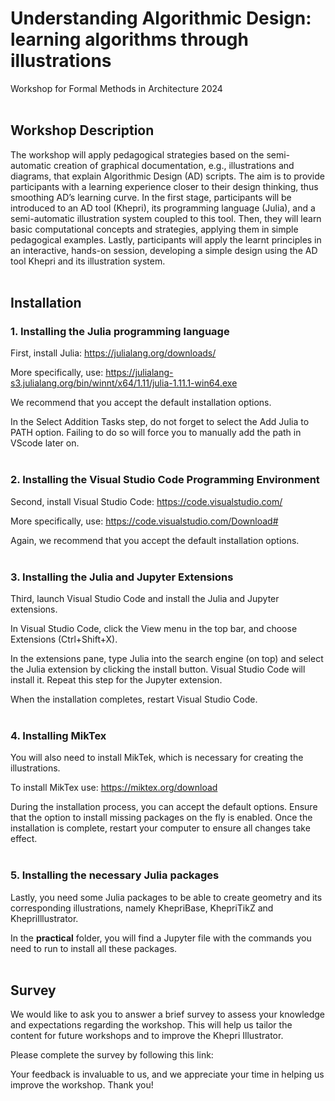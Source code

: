 # Understanding Algorithmic Design: learning algorithms through illustrations

Workshop for Formal Methods in Architecture 2024
<br /><br />

## Workshop Description

The workshop will apply pedagogical strategies based on the semi-automatic creation of graphical documentation, e.g., 
illustrations and diagrams, that explain Algorithmic Design (AD) scripts. The aim is to provide participants with a 
learning experience closer to their design thinking, thus smoothing AD’s learning curve. In the first stage, 
participants will be introduced to an AD tool (Khepri), its programming language (Julia), and a semi-automatic
illustration system coupled to this tool. Then, they will learn basic computational concepts and strategies, 
applying them in simple pedagogical examples. Lastly, participants will apply the learnt principles in an interactive,
hands-on session, developing a simple design using the AD tool Khepri and its illustration system.
<br /><br />


## Installation
### 1. Installing the Julia programming language
 
First, install Julia: <https://julialang.org/downloads/>

More specifically, use: <https://julialang-s3.julialang.org/bin/winnt/x64/1.11/julia-1.11.1-win64.exe>

We recommend that you accept the default installation options.

In the Select Addition Tasks step, do not forget to select the Add Julia to PATH option. Failing to do so will force you to manually add the path in VScode later on.
<br /><br />
 
### 2. Installing the Visual Studio Code Programming Environment
 
Second, install Visual Studio Code: <https://code.visualstudio.com/>

More specifically, use: <https://code.visualstudio.com/Download#>

Again, we recommend that you accept the default installation options.
<br /><br />

### 3. Installing the Julia and Jupyter Extensions

Third, launch Visual Studio Code and install the Julia and Jupyter extensions.

In Visual Studio Code, click the View menu in the top bar, and choose Extensions (Ctrl+Shift+X).

In the extensions pane, type Julia into the search engine (on top) and select the Julia extension by clicking the install button. Visual Studio Code will install it.
Repeat this step for the Jupyter extension.

When the installation completes, restart Visual Studio Code.
<br /><br />


### 4. Installing MikTex

You will also need to install MikTek, which is necessary for creating the illustrations.

To install MikTex use: <https://miktex.org/download>

During the installation process, you can accept the default options. Ensure that the option to install missing packages on the fly is enabled.
Once the installation is complete, restart your computer to ensure all changes take effect.
<br /><br />


### 5. Installing the necessary Julia packages

Lastly, you need some Julia packages to be able to create geometry and its corresponding illustrations, namely
KhepriBase, KhepriTikZ and KhepriIllustrator.

In the **practical** folder, you will find a Jupyter file with the commands you need to run to install all these packages.
<br /><br />

## Survey

We would like to ask you to answer a brief survey to assess your knowledge and expectations regarding the workshop.
This will help us tailor the content for future workshops and to improve the Khepri Illustrator.

Please complete the survey by following this link: <link for workshop>

Your feedback is invaluable to us, and we appreciate your time in helping us improve the workshop. Thank you!

